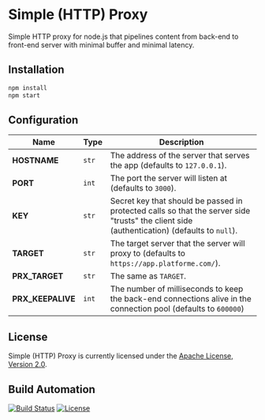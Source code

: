 # Simple (HTTP) Proxy

Simple HTTP proxy for node.js that pipelines content from back-end to front-end server with minimal buffer and minimal latency.

## Installation

```bash
npm install
npm start
```

## Configuration

| Name              | Type  | Description                                                                                                                                 |
| ----------------- | ----- | ------------------------------------------------------------------------------------------------------------------------------------------- |
| **HOSTNAME**      | `str` | The address of the server that serves the app (defaults to `127.0.0.1`).                                                                    |
| **PORT**          | `int` | The port the server will listen at (defaults to `3000`).                                                                                    |
| **KEY**           | `str` | Secret key that should be passed in protected calls so that the server side "trusts" the client side (authentication) (defaults to `null`). |
| **TARGET**        | `str` | The target server that the server will proxy to (defaults to `https://app.platforme.com/`).                                                 |
| **PRX_TARGET**    | `str` | The same as `TARGET`.                                                                                                                       |
| **PRX_KEEPALIVE** | `int` | The number of milliseconds to keep the back-end connections alive in the connection pool (defaults to `600000`)                             |

## License

Simple (HTTP) Proxy is currently licensed under the [Apache License, Version 2.0](http://www.apache.org/licenses/).

## Build Automation

[![Build Status](https://github.com/ripe-tech/simple-proxy/workflows/Main%20Workflow/badge.svg)](https://github.com/ripe-tech/simple-proxy/actions)
[![License](https://img.shields.io/badge/license-Apache%202.0-blue.svg)](https://www.apache.org/licenses/)

